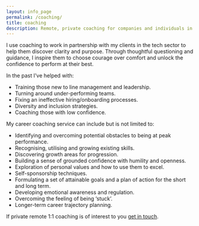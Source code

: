 ```yaml
---
layout: info_page
permalink: /coaching/
title: coaching
description: Remote, private coaching for companies and individuals in tech from a leader with 15 years of experience. Hiring, onboarding, diversity and inclusion, line management, confidence, leadership, team performance and much more.
---
```

I use coaching to work in partnership with my clients in the tech sector to help them discover clarity and purpose. Through thoughtful questioning and guidance, I inspire them to choose courage over comfort and unlock the confidence to perform at their best.

In the past I've helped with:
- Training those new to line management and leadership.
- Turning around under-performing teams.
- Fixing an ineffective hiring/onboarding processes.
- Diversity and inclusion strategies.
- Coaching those with low confidence.

My career coaching service can include but is not limited to:
- Identifying and overcoming potential obstacles to being at peak performance.
- Recognising, utilising and growing existing skills.
- Discovering growth areas for progression.
- Building a sense of grounded confidence with humility and openness.
- Exploration of personal values and how to use them to excel.
- Self-sponsorship techniques.
- Formulating a set of attainable goals and a plan of action for the short and long term.
- Developing emotional awareness and regulation.
- Overcoming the feeling of being ‘stuck’.
- Longer-term career trajectory planning.

If private remote 1:1 coaching is of interest to you <a href="mailto:coaching@outragedpinkracoon.com?subject=Coaching Inquiry from Website">get in touch</a>.
